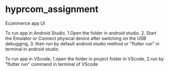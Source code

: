 # hyprcom_assignment

Ecommerce app UI

To run app in Android Studio, 
 1.Open the folder in android studio.
 2. Start the Emulator or Connect physical device after switching on the USB debugging,
 3. then run by default android studio method or "flutter run" in terminal in android studio.

To run app in VScode,
1.open the folder in project folder in VScode,
2.run by "flutter run" command in terminal of VScode
